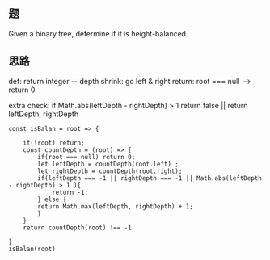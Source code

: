 ## 题
Given a binary tree, determine if it is height-balanced.

## 思路
 def: return integer -- depth 
 shrink: go left & right
 return: root === null --> return 0

 extra check: if Math.abs(leftDepth - rightDepth) > 1 return false || return leftDepth, rightDepth

```
const isBalan = root => {

	if(!root) return;
	const countDepth = (root) => {
		if(root === null) return 0;
		let leftDepth = countDepth(root.left) ;
		let rightDepth = countDepth(root.right);
		if(leftDepth === -1 || rightDepth === -1 || Math.abs(leftDepth - rightDepth) > 1 ){
			return -1;
		} else {
		return Math.max(leftDepth, rightDepth) + 1;
		}
	}
	return countDepth(root) !== -1

}
isBalan(root)
```

